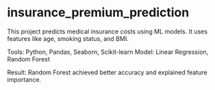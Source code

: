 # insurance_premium_prediction
This project predicts medical insurance costs using ML models.
It uses features like age, smoking status, and BMI.

Tools: Python, Pandas, Seaborn, Scikit-learn
Model: Linear Regression, Random Forest

Result: Random Forest achieved better accuracy and explained feature importance.
